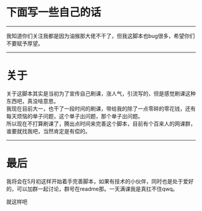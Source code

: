# 下面写一些自己的话   
****
我知道你们关注我都是因为油猴那大佬不干了，但我这脚本也bug很多，希望你们不要赋予厚望。
****
# 关于   
关于这脚本其实是当初为了宣传自己刷课，涨人气，引流写的，但是感觉刷课这种东西吧，真没啥意思。   
我现在目前大一，也干了一段时间的刷课，带给我的除了一点零碎的零花钱，还有每天烦恼的单子问题，这个单子出问题，那个单子出问题。  
所以现在不打算刷课了，腾出点时间来完善这个脚本，目前有个百来人的网课群，谁要就找我吧，当然肯定是有偿的。
****
# 最后   
我将会在5月初这样开始着手完善脚本，如果有技术的小伙伴，同时也是处于爱好的，可以加群一起讨论，群号在readme那。一天满课我是真扛不住qwq。

就这样吧
